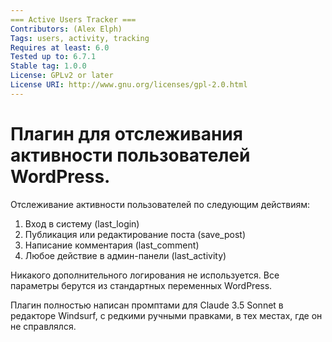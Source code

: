 ```yaml
---
=== Active Users Tracker === 
Contributors: (Alex Elph) 
Tags: users, activity, tracking 
Requires at least: 6.0 
Tested up to: 6.7.1 
Stable tag: 1.0.0 
License: GPLv2 or later 
License URI: http://www.gnu.org/licenses/gpl-2.0.html  
---
```


# Плагин для отслеживания активности пользователей WordPress.

Отслеживание активности пользователей по следующим действиям:

1. Вход в систему (last_login)
2. Публикация или редактирование поста (save_post)
3. Написание комментария (last_comment)
4. Любое действие в админ-панели (last_activity)

Никакого дополнительного логирования не используется. 
Все параметры берутся из стандартных переменных WordPress.

Плагин полностью написан промптами для Claude 3.5 Sonnet в редакторе Windsurf, с редкими ручными правками, в тех местах, где он не справлялся.